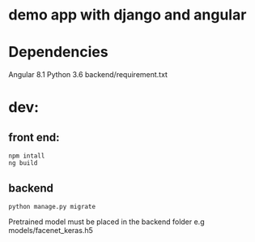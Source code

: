 # demo app with django and angular
# Dependencies
Angular 8.1
Python 3.6
  backend/requirement.txt
# dev:
## front end:
    npm intall 
    ng build
## backend 
    python manage.py migrate

Pretrained model must be placed in the backend folder e.g models/facenet_keras.h5
